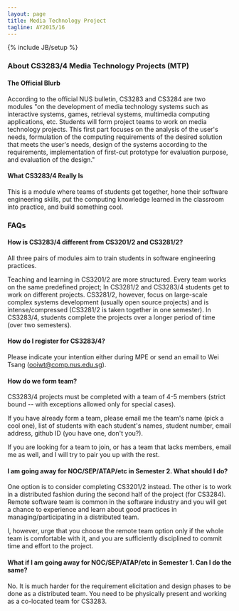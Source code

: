 ```yaml
---
layout: page
title: Media Technology Project
tagline: AY2015/16
---
```

{% include JB/setup %}

### About CS3283/4 Media Technology Projects (MTP)

#### The Official Blurb

According to the official NUS bulletin, CS3283 and CS3284 are two modules "on the development of media technology systems such as interactive systems, games, retrieval systems, multimedia computing applications, etc. Students will form project teams to work on media technology projects. This first part focuses on the analysis of the user's needs, formulation of the computing requirements of the desired solution that meets the user's needs, design of the systems according to the requirements, implementation of first-cut prototype for evaluation purpose, and evaluation of the design."

#### What CS3283/4 Really Is

This is a module where teams of students get together, hone their software engineering skills, put the computing knowledge learned in the classroom into practice, and build something cool.

### FAQs

#### How is CS3283/4 different from CS3201/2 and CS3281/2?

All three pairs of modules aim to train students in software engineering practices.

Teaching and learning in CS3201/2 are more structured.  Every team works on the same predefined project; In CS3281/2 and CS3283/4 students get to work on different projects.  CS3281/2, however, focus on large-scale complex systems development (usually open source projects) and is intense/compressed (CS3281/2 is taken together in one semester).  In CS3283/4, students complete the projects over a longer period of time (over two semesters).

#### How do I register for CS3283/4?

Please indicate your intention either during MPE or send an email to Wei Tsang (ooiwt@comp.nus.edu.sg).  

#### How do we form team?

CS3283/4 projects must be completed with a team of 4-5 members (strict bound -- with exceptions allowed only for special cases).

If you have already form a team, please email me the team's name (pick a cool one), list of students with each student's names, student number, email address, github ID (you have one, don't you?).   

If you are looking for a team to join, or has a team that lacks members, email me as well, and I will try to pair you up with the rest.  

#### I am going away for NOC/SEP/ATAP/etc in Semester 2.  What should I do?

One option is to consider completing CS3201/2 instead.  The other is to work in a distributed fashion during the second half of the project (for CS3284).  Remote software team is common in the software industry and you will get a chance to experience and learn about good practices in managing/participating in a distributed team.  

I, however, urge that you choose the remote team option only if the whole team is comfortable with it, and you are sufficiently disciplined to commit time and effort to the project.

#### What if I am going away for NOC/SEP/ATAP/etc in Semester 1.  Can I do the same?

No.  It is much harder for the requirement elicitation and design phases to be done as a distributed team.  You need to be physically present and working as a co-located team for CS3283.

